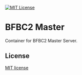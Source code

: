 [![MIT License](https://img.shields.io/badge/license-MIT-blue.svg)](LICENSE)

# BFBC2 Master

Container for BFBC2 Master Server.

## License

[MIT license](LICENSE)